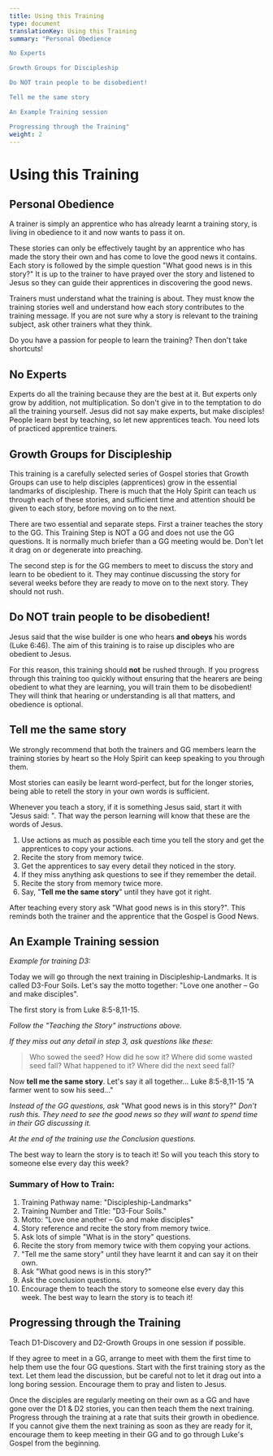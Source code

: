 ```yaml
---
title: Using this Training
type: document
translationKey: Using this Training
summary: "Personal Obedience

No Experts

Growth Groups for Discipleship

Do NOT train people to be disobedient!

Tell me the same story

An Example Training session

Progressing through the Training"
weight: 2
---
```

# Using this Training

## Personal Obedience

A trainer is simply an apprentice who has already learnt a training story, is living in obedience to it and now wants to pass it on.

These stories can only be effectively taught by an apprentice who has made the story their own and has come to love the good news it contains. Each story is followed by the simple question "What good news is in this story?" It is up to the trainer to have prayed over the story and listened to Jesus so they can guide their apprentices in discovering the good news.

Trainers must understand what the training is about. They must know the training stories well and understand how each story contributes to the training message. If you are not sure why a story is relevant to the training subject, ask other trainers what they think.

Do you have a passion for people to learn the training? Then don't take shortcuts!

## No Experts

Experts do all the training because they are the best at it. But experts only grow by addition, not multiplication. So don't give in to the temptation to do all the training yourself. Jesus did not say make experts, but make disciples! People learn best by teaching, so let new apprentices teach. You need lots of practiced apprentice trainers.

## Growth Groups for Discipleship

This training is a carefully selected series of Gospel stories that Growth Groups can use to help disciples (apprentices) grow in the essential landmarks of discipleship. There is much that the Holy Spirit can teach us through each of these stories, and sufficient time and attention should be given to each story, before moving on to the next.

There are two essential and separate steps. First a trainer teaches the story to the GG. This Training Step is NOT a GG and does not use the GG questions. It is normally much briefer than a GG meeting would be. Don't let it drag on or degenerate into preaching.

The second step is for the GG members to meet to discuss the story and learn to be obedient to it. They may continue discussing the story for several weeks before they are ready to move on to the next story. They should not rush.

## Do NOT train people to be disobedient!

Jesus said that the wise builder is one who hears **and obeys** his words (Luke 6:46). The aim of this training is to raise up disciples who are obedient to Jesus.

For this reason, this training should **not** be rushed through. If you progress through this training too quickly without ensuring that the hearers are being obedient to what they are learning, you will train them to be disobedient! They will think that hearing or understanding is all that matters, and obedience is optional.

## Tell me the same story

We strongly recommend that both the trainers and GG members learn the training stories by heart so the Holy Spirit can keep speaking to you through them.

Most stories can easily be learnt word-perfect, but for the longer stories, being able to retell the story in your own words is sufficient.

Whenever you teach a story, if it is something Jesus said, start it with "Jesus said: ". That way the person learning will know that these are the words of Jesus.

1.  Use actions as much as possible each time you tell the story and get the apprentices to copy your actions.
2.  Recite the story from memory twice.
3.  Get the apprentices to say every detail they noticed in the story.
4.  If they miss anything ask questions to see if they remember the detail.
5.  Recite the story from memory twice more.
6.  Say, "**Tell me the same story**" until they have got it right.

After teaching every story ask "What good news is in this story?". This reminds both the trainer and the apprentice that the Gospel is Good News.

## An Example Training session

*Example for training D3:*

Today we will go through the next training in Discipleship-Landmarks. It is called D3-Four Soils. Let's say the motto together: "Love one another – Go and make disciples".

The first story is from Luke 8:5-8,11-15.

*Follow the "Teaching the Story" instructions above.*

*If they miss out any detail in step 3, ask questions like these:*

>   Who sowed the seed? How did he sow it? Where did some wasted seed fall? What happened to it? Where did the next seed fall?

Now **tell me the same story**. Let's say it all together... Luke 8:5-8,11-15 “A farmer went to sow his seed..."

*Instead of the GG questions, ask* "What good news is in this story?" *Don't rush this. They need to see the good news so they will want to spend time in their GG discussing it.*

*At the end of the training use the Conclusion questions.*

The best way to learn the story is to teach it! So will you teach this story to someone else every day this week?

### Summary of How to Train:

1.  Training Pathway name: "Discipleship-Landmarks"
2.  Training Number and Title: "D3-Four Soils."
3.  Motto: "Love one another – Go and make disciples"
4.  Story reference and recite the story from memory twice.
5.  Ask lots of simple "What is in the story" questions.
6.  Recite the story from memory twice with them copying your actions.
7.  "Tell me the same story" until they have learnt it and can say it on their own.
8.  Ask "What good news is in this story?"
9.  Ask the conclusion questions.
10. Encourage them to teach the story to someone else every day this week. The best way to learn the story is to teach it!

## Progressing through the Training

Teach D1-Discovery and D2-Growth Groups in one session if possible.

If they agree to meet in a GG, arrange to meet with them the first time to help them use the four GG questions. Start with the first training story as the text. Let them lead the discussion, but be careful not to let it drag out into a long boring session. Encourage them to pray and listen to Jesus.

Once the disciples are regularly meeting on their own as a GG and have gone over the D1 & D2 stories, you can then teach them the next training. Progress through the training at a rate that suits their growth in obedience. If you cannot give them the next training as soon as they are ready for it, encourage them to keep meeting in their GG and to go through Luke's Gospel from the beginning.


